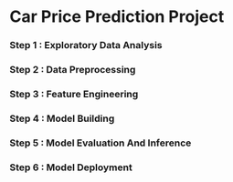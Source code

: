 <h1>Car Price Prediction Project</h1>


### Step 1 : Exploratory Data Analysis

### Step 2 : Data Preprocessing

### Step 3 : Feature Engineering

### Step 4 : Model Building

### Step 5 : Model Evaluation And Inference

### Step 6 : Model Deployment

